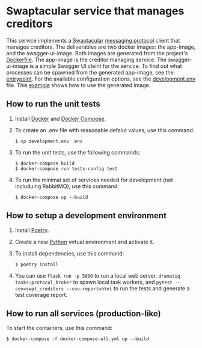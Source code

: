 Swaptacular service that manages creditors
==========================================

This service implements a
[Swaptacular](https://github.com/epandurski/swaptacular) [messaging
protocol](https://github.com/epandurski/swaptacular/blob/master/docs/protocol.rst)
client that manages creditors. The deliverables are two docker images:
the app-image, and the swagger-ui-image. Both images are generated
from the project's
[Dockerfile](https://github.com/epandurski/swpt_creditors/blob/master/Dockerfile). The
app-image is the creditor managing service. The swagger-ui-image is a
simple Swagger UI cleint for the service. To find out what processes
can be spawned from the generated app-image, see the
[entrypoint](https://github.com/epandurski/swpt_creditors/blob/master/docker/entrypoint.sh). For
the available configuration options, see the
[development.env](https://github.com/epandurski/swpt_creditors/blob/master/development.env)
file.  This
[example](https://github.com/epandurski/swpt_creditors/blob/master/docker-compose-all.yml)
shows how to use the generated image.


How to run the unit tests
-------------------------

1.  Install [Docker](https://docs.docker.com/) and [Docker
    Compose](https://docs.docker.com/compose/).

2.  To create an *.env* file with reasonable defalut values, use this
    command:

        $ cp development.env .env

3.  To run the unit tests, use the following commands:

        $ docker-compose build
        $ docker-compose run tests-config test

4.  To run the minimal set of services needed for development (not
    includuing RabbitMQ), use this command:

        $ docker-compose up --build


How to setup a development environment
--------------------------------------

1.  Install [Poetry](https://poetry.eustace.io/docs/).

2.  Create a new [Python](https://docs.python.org/) virtual
    environment and activate it.

3.  To install dependencies, use this command:

        $ poetry install

4.  You can use `flask run -p 5000` to run a local web server,
    `dramatiq tasks:protocol_broker` to spawn local task workers, and
    `pytest --cov=swpt_creditors --cov-report=html` to run the tests
    and generate a test coverage report.


How to run all services (production-like)
-----------------------------------------

To start the containers, use this command:

    $ docker-compose -f docker-compose-all.yml up --build
